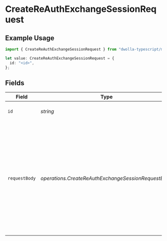 # CreateReAuthExchangeSessionRequest

## Example Usage

```typescript
import { CreateReAuthExchangeSessionRequest } from "dwolla-typescript/models/operations";

let value: CreateReAuthExchangeSessionRequest = {
  id: "<id>",
};
```

## Fields

| Field                                                                                                                                            | Type                                                                                                                                             | Required                                                                                                                                         | Description                                                                                                                                      |
| ------------------------------------------------------------------------------------------------------------------------------------------------ | ------------------------------------------------------------------------------------------------------------------------------------------------ | ------------------------------------------------------------------------------------------------------------------------------------------------ | ------------------------------------------------------------------------------------------------------------------------------------------------ |
| `id`                                                                                                                                             | *string*                                                                                                                                         | :heavy_check_mark:                                                                                                                               | Exchange's unique identifier                                                                                                                     |
| `requestBody`                                                                                                                                    | *operations.CreateReAuthExchangeSessionRequestBody*                                                                                              | :heavy_minus_sign:                                                                                                                               | Request body containing the redirect URL.<br/>Required for:<br/>- Visa exchange sessions<br/>- Plaid mobile sessions<br/>Not required for:<br/>- Plaid web sessions<br/> |